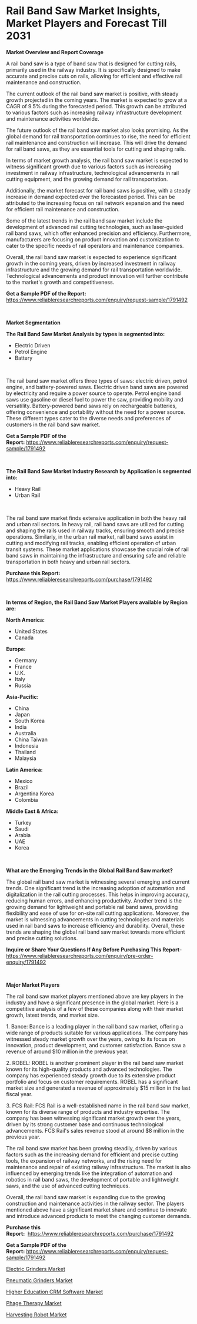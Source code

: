 <p><h1>Rail Band Saw Market Insights, Market Players and Forecast Till 2031</h1></p><p><strong>Market Overview and Report Coverage</strong></p>
<p><p>A rail band saw is a type of band saw that is designed for cutting rails, primarily used in the railway industry. It is specifically designed to make accurate and precise cuts on rails, allowing for efficient and effective rail maintenance and construction.</p><p>The current outlook of the rail band saw market is positive, with steady growth projected in the coming years. The market is expected to grow at a CAGR of 9.5% during the forecasted period. This growth can be attributed to various factors such as increasing railway infrastructure development and maintenance activities worldwide.</p><p>The future outlook of the rail band saw market also looks promising. As the global demand for rail transportation continues to rise, the need for efficient rail maintenance and construction will increase. This will drive the demand for rail band saws, as they are essential tools for cutting and shaping rails.</p><p>In terms of market growth analysis, the rail band saw market is expected to witness significant growth due to various factors such as increasing investment in railway infrastructure, technological advancements in rail cutting equipment, and the growing demand for rail transportation.</p><p>Additionally, the market forecast for rail band saws is positive, with a steady increase in demand expected over the forecasted period. This can be attributed to the increasing focus on rail network expansion and the need for efficient rail maintenance and construction.</p><p>Some of the latest trends in the rail band saw market include the development of advanced rail cutting technologies, such as laser-guided rail band saws, which offer enhanced precision and efficiency. Furthermore, manufacturers are focusing on product innovation and customization to cater to the specific needs of rail operators and maintenance companies.</p><p>Overall, the rail band saw market is expected to experience significant growth in the coming years, driven by increased investment in railway infrastructure and the growing demand for rail transportation worldwide. Technological advancements and product innovation will further contribute to the market's growth and competitiveness.</p></p>
<p><strong>Get a Sample PDF of the Report:</strong> <a href="https://www.reliableresearchreports.com/enquiry/request-sample/1791492">https://www.reliableresearchreports.com/enquiry/request-sample/1791492</a></p>
<p>&nbsp;</p>
<p><strong>Market Segmentation</strong></p>
<p><strong>The Rail Band Saw Market Analysis by types is segmented into:</strong></p>
<p><ul><li>Electric Driven</li><li>Petrol Engine</li><li>Battery</li></ul></p>
<p>&nbsp;</p>
<p><p>The rail band saw market offers three types of saws: electric driven, petrol engine, and battery-powered saws. Electric driven band saws are powered by electricity and require a power source to operate. Petrol engine band saws use gasoline or diesel fuel to power the saw, providing mobility and versatility. Battery-powered band saws rely on rechargeable batteries, offering convenience and portability without the need for a power source. These different types cater to the diverse needs and preferences of customers in the rail band saw market.</p></p>
<p><strong>Get a Sample PDF of the Report:</strong>&nbsp;<a href="https://www.reliableresearchreports.com/enquiry/request-sample/1791492">https://www.reliableresearchreports.com/enquiry/request-sample/1791492</a></p>
<p>&nbsp;</p>
<p><strong>The Rail Band Saw Market Industry Research by Application is segmented into:</strong></p>
<p><ul><li>Heavy Rail</li><li>Urban Rail</li></ul></p>
<p>&nbsp;</p>
<p><p>The rail band saw market finds extensive application in both the heavy rail and urban rail sectors. In heavy rail, rail band saws are utilized for cutting and shaping the rails used in railway tracks, ensuring smooth and precise operations. Similarly, in the urban rail market, rail band saws assist in cutting and modifying rail tracks, enabling efficient operation of urban transit systems. These market applications showcase the crucial role of rail band saws in maintaining the infrastructure and ensuring safe and reliable transportation in both heavy and urban rail sectors.</p></p>
<p><strong>Purchase this Report:</strong>&nbsp; <a href="https://www.reliableresearchreports.com/purchase/1791492">https://www.reliableresearchreports.com/purchase/1791492</a></p>
<p>&nbsp;</p>
<p><strong>In terms of Region, the Rail Band Saw Market Players available by Region are:</strong></p>
<p>
    <p> <strong> North America: </strong>
        <ul>
            <li>United States</li>
            <li>Canada</li>
        </ul>
        </p> 
    <p> <strong> Europe: </strong>
        <ul>
            <li>Germany</li>
            <li>France</li>
            <li>U.K.</li>
            <li>Italy</li>
            <li>Russia</li>
        </ul>
        </p> 
    <p> <strong> Asia-Pacific: </strong>
        <ul>
            <li>China</li>
            <li>Japan</li>
            <li>South Korea</li>
            <li>India</li>
            <li>Australia</li>
            <li>China Taiwan</li>
            <li>Indonesia</li>
            <li>Thailand</li>
            <li>Malaysia</li>
        </ul>
        </p> 
    <p> <strong> Latin America: </strong>
        <ul>
            <li>Mexico</li>
            <li>Brazil</li>
            <li>Argentina Korea</li>
            <li>Colombia</li>
        </ul>
        </p> 
    <p> <strong> Middle East & Africa: </strong>
        <ul>
            <li>Turkey</li>
            <li>Saudi</li>
            <li>Arabia</li>
            <li>UAE</li>
            <li>Korea</li>
        </ul>
    </p>
    </p>
<p>&nbsp;</p>
<p><strong>What are the Emerging Trends in the Global Rail Band Saw market?</strong></p>
<p><p>The global rail band saw market is witnessing several emerging and current trends. One significant trend is the increasing adoption of automation and digitalization in the rail cutting processes. This helps in improving accuracy, reducing human errors, and enhancing productivity. Another trend is the growing demand for lightweight and portable rail band saws, providing flexibility and ease of use for on-site rail cutting applications. Moreover, the market is witnessing advancements in cutting technologies and materials used in rail band saws to increase efficiency and durability. Overall, these trends are shaping the global rail band saw market towards more efficient and precise cutting solutions.</p></p>
<p><strong>Inquire or Share Your Questions If Any Before Purchasing This Report</strong>- <a href="https://www.reliableresearchreports.com/enquiry/pre-order-enquiry/1791492">https://www.reliableresearchreports.com/enquiry/pre-order-enquiry/1791492</a></p>
<p>&nbsp;</p>
<p><strong>Major Market Players</strong></p>
<p><p>The rail band saw market players mentioned above are key players in the industry and have a significant presence in the global market. Here is a competitive analysis of a few of these companies along with their market growth, latest trends, and market size.</p><p>1. Bance: Bance is a leading player in the rail band saw market, offering a wide range of products suitable for various applications. The company has witnessed steady market growth over the years, owing to its focus on innovation, product development, and customer satisfaction. Bance saw a revenue of around $10 million in the previous year.</p><p>2. ROBEL: ROBEL is another prominent player in the rail band saw market known for its high-quality products and advanced technologies. The company has experienced steady growth due to its extensive product portfolio and focus on customer requirements. ROBEL has a significant market size and generated a revenue of approximately $15 million in the last fiscal year.</p><p>3. FCS Rail: FCS Rail is a well-established name in the rail band saw market, known for its diverse range of products and industry expertise. The company has been witnessing significant market growth over the years, driven by its strong customer base and continuous technological advancements. FCS Rail's sales revenue stood at around $8 million in the previous year.</p><p>The rail band saw market has been growing steadily, driven by various factors such as the increasing demand for efficient and precise cutting tools, the expansion of railway networks, and the rising need for maintenance and repair of existing railway infrastructure. The market is also influenced by emerging trends like the integration of automation and robotics in rail band saws, the development of portable and lightweight saws, and the use of advanced cutting techniques.</p><p>Overall, the rail band saw market is expanding due to the growing construction and maintenance activities in the railway sector. The players mentioned above have a significant market share and continue to innovate and introduce advanced products to meet the changing customer demands.</p></p>
<p><strong>Purchase this Report:</strong>&nbsp;&nbsp;<a href="https://www.reliableresearchreports.com/purchase/1791492">https://www.reliableresearchreports.com/purchase/1791492</a></p>
<p></p>
<p><strong>Get a Sample PDF of the Report:</strong>&nbsp;<a href="https://www.reliableresearchreports.com/enquiry/request-sample/1791492">https://www.reliableresearchreports.com/enquiry/request-sample/1791492</a></p>
<p><p><a href="https://github.com/PeterParrish5/Market-Research-Report-List-2/blob/main/electric-grinders-market.md">Electric Grinders Market</a></p><p><a href="https://github.com/CliffMedina6/Market-Research-Report-List-2/blob/main/pneumatic-grinders-market.md">Pneumatic Grinders Market</a></p><p><a href="https://medium.com/@marieramos20/higher-education-crm-software-market-competitive-analysis-market-trends-and-forecast-to-2030-872a82149c30">Higher Education CRM Software Market</a></p><p><a href="https://medium.com/@marieramos20/phage-therapy-market-the-key-to-successful-business-strategy-forecast-till-2030-823e3e2005a5">Phage Therapy Market</a></p><p><a href="https://medium.com/@marieramos20/harvesting-robot-market-competitive-analysis-market-trends-and-forecast-to-2030-6e6f0b5ac5e1">Harvesting Robot Market</a></p></p>